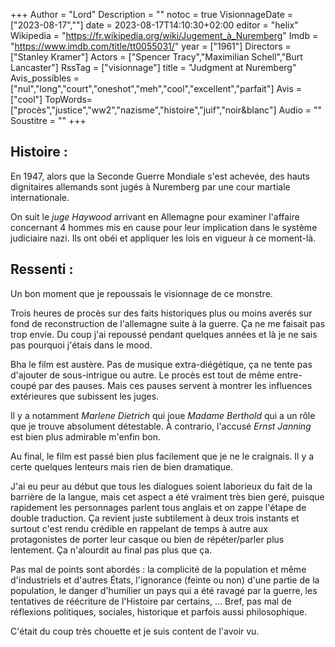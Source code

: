 +++
Author = "Lord"
Description = ""
notoc = true
VisionnageDate = ["2023-08-17",""]
date = 2023-08-17T14:10:30+02:00
editor = "helix"
Wikipedia = "https://fr.wikipedia.org/wiki/Jugement_à_Nuremberg"
Imdb = "https://www.imdb.com/title/tt0055031/"
year = ["1961"]
Directors = ["Stanley Kramer"]
Actors = ["Spencer Tracy","Maximilian Schell","Burt Lancaster"]
RssTag = ["visionnage"]
title = "Judgment at Nuremberg"
Avis_possibles = ["nul","long","court","oneshot","meh","cool","excellent","parfait"]
Avis = ["cool"] 
TopWords=["procès","justice","ww2","nazisme","histoire","juif","noir&blanc"]
Audio = ""
Soustitre = ""
+++
## Histoire : 
En 1947, alors que la Seconde Guerre Mondiale s'est achevée, des hauts dignitaires allemands sont jugés à Nuremberg par une cour martiale internationale.

On suit le *juge Haywood* arrivant en Allemagne pour examiner l'affaire concernant 4 hommes mis en cause pour leur implication dans le système judiciaire nazi.
Ils ont obéi et appliquer les lois en vigueur à ce moment-là.

## Ressenti :
Un bon moment que je repoussais le visionnage de ce monstre.

Trois heures de procès sur des faits historiques plus ou moins averés sur fond de reconstruction de l'allemagne suite à la guerre.
Ça ne me faisait pas trop envie.
Du coup j'ai repoussé pendant quelques années et là je ne sais pas pourquoi j'étais dans le mood.

Bha le film est austère.
Pas de musique extra-diégétique, ça ne tente pas d'ajouter de sous-intrigue ou autre.
Le procès est tout de même entre-coupé par des pauses.
Mais ces pauses servent à montrer les influences extérieures que subissent les juges.

Il y a notamment *Marlene Dietrich* qui joue *Madame Berthold* qui a un rôle que je trouve absolument détestable.
À contrario, l'accusé *Ernst Janning* est bien plus admirable m'enfin bon.

Au final, le film est passé bien plus facilement que je ne le craignais.
Il y a certe quelques lenteurs mais rien de bien dramatique.

J'ai eu peur au début que tous les dialogues soient laborieux du fait de la barrière de la langue, mais cet aspect a été vraiment très bien geré, puisque rapidement les personnages parlent tous anglais et on zappe l'étape de double traduction.
Ça revient juste subtilement à deux trois instants et surtout c'est rendu crédible en rappelant de temps à autre aux protagonistes de porter leur casque ou bien de répéter/parler plus lentement.
Ça n'alourdit au final pas plus que ça.

Pas mal de points sont abordés : la complicité de la population et même d'industriels et d'autres États, l'ignorance (feinte ou non) d'une partie de la population, le danger d'humilier un pays qui a été ravagé par la guerre, les tentatives de réécriture de l'Histoire par certains, … 
Bref, pas mal de réflexions politiques, sociales, historique et parfois aussi philosophique.

C'était du coup très chouette et je suis content de l'avoir vu.
